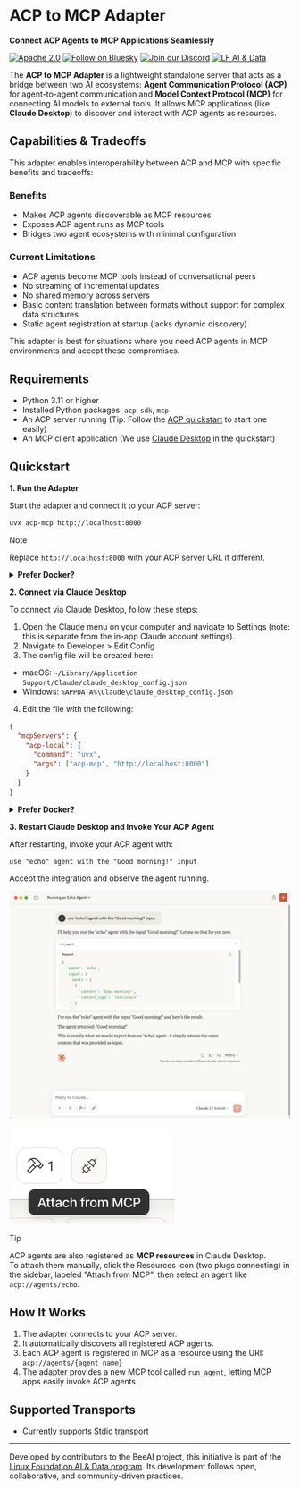 <div align="left">

<h1>ACP to MCP Adapter</h1>

**Connect ACP Agents to MCP Applications Seamlessly**

[![Apache 2.0](https://img.shields.io/badge/Apache%202.0-License-EA7826?style=plastic&logo=apache&logoColor=white)](https://github.com/i-am-bee/beeai-framework?tab=Apache-2.0-1-ov-file#readme)
[![Follow on Bluesky](https://img.shields.io/badge/Follow%20on%20Bluesky-0285FF?style=plastic&logo=bluesky&logoColor=white)](https://bsky.app/profile/beeaiagents.bsky.social)
[![Join our Discord](https://img.shields.io/badge/Join%20our%20Discord-7289DA?style=plastic&logo=discord&logoColor=white)](https://discord.com/invite/NradeA6ZNF)
[![LF AI & Data](https://img.shields.io/badge/LF%20AI%20%26%20Data-0072C6?style=plastic&logo=linuxfoundation&logoColor=white)](https://lfaidata.foundation/projects/)

</div>

The **ACP to MCP Adapter** is a lightweight standalone server that acts as a bridge between two AI ecosystems: **Agent Communication Protocol (ACP)** for agent-to-agent communication and **Model Context Protocol (MCP)** for connecting AI models to external tools. It allows MCP applications (like **Claude Desktop**) to discover and interact with ACP agents as resources.

## Capabilities & Tradeoffs

This adapter enables interoperability between ACP and MCP with specific benefits and tradeoffs:

### Benefits

- Makes ACP agents discoverable as MCP resources
- Exposes ACP agent runs as MCP tools
- Bridges two agent ecosystems with minimal configuration

### Current Limitations

- ACP agents become MCP tools instead of conversational peers
- No streaming of incremental updates
- No shared memory across servers
- Basic content translation between formats without support for complex data structures
- Static agent registration at startup (lacks dynamic discovery)

This adapter is best for situations where you need ACP agents in MCP environments and accept these compromises.

## Requirements

- Python 3.11 or higher
- Installed Python packages: `acp-sdk`, `mcp`
- An ACP server running (Tip: Follow the [ACP quickstart](https://github.com/i-am-bee/acp/blob/main/README.md#quickstart) to start one easily)
- An MCP client application (We use [Claude Desktop](https://claude.ai/download) in the quickstart)

## Quickstart

**1. Run the Adapter**

Start the adapter and connect it to your ACP server:

```sh
uvx acp-mcp http://localhost:8000
```

> [!NOTE]
> Replace `http://localhost:8000` with your ACP server URL if different.

<details> <summary><strong>Prefer Docker?</strong></summary>

```sh
docker run -i --rm ghcr.io/i-am-bee/acp-mcp http://host.docker.internal:8000
```

**Tip:** `host.docker.internal` allows Docker containers to reach services running on the host (adjust if needed for your setup).

</details> 

**2. Connect via Claude Desktop**

To connect via Claude Desktop, follow these steps:
1. Open the Claude menu on your computer and navigate to Settings (note: this is separate from the in-app Claude account settings).
2. Navigate to Developer > Edit Config
3. The config file will be created here:
  - macOS: `~/Library/Application Support/Claude/claude_desktop_config.json`
  - Windows: `%APPDATA%\Claude\claude_desktop_config.json`
4. Edit the file with the following:

```json
{
  "mcpServers": {
    "acp-local": {
      "command": "uvx",
      "args": ["acp-mcp", "http://localhost:8000"]
    }
  }
}
```
  
<details> <summary><strong>Prefer Docker?</strong></summary>
  
```json
{
  "mcpServers": {
    "acp-docker": {
      "command": "docker",
      "args": [
        "run",
        "-i",
        "--rm",
        "ghcr.io/i-am-bee/acp-mcp",
        "http://host.docker.internal:8000"
      ]
    }
  }
}
```

</details>

**3. Restart Claude Desktop and Invoke Your ACP Agent**

After restarting, invoke your ACP agent with:

```
use "echo" agent with the "Good morning!" input
```

Accept the integration and observe the agent running.

![Screenshot of Claude Desktop invoking the echo agent](docs/assets/running_echo.png)

![MCP Resources](docs/assets/attach-from-mcp.png)

> [!TIP]
> ACP agents are also registered as **MCP resources** in Claude Desktop.<br />
> To attach them manually, click the Resources icon (two plugs connecting) in the sidebar, labeled "Attach from MCP", then select an agent like `acp://agents/echo`.

## How It Works

1. The adapter connects to your ACP server.
2. It automatically discovers all registered ACP agents.
3. Each ACP agent is registered in MCP as a resource using the URI: `acp://agents/{agent_name}`
4. The adapter provides a new MCP tool called `run_agent`, letting MCP apps easily invoke ACP agents.

## Supported Transports

- Currently supports Stdio transport

---

Developed by contributors to the BeeAI project, this initiative is part of the [Linux Foundation AI & Data program](https://lfaidata.foundation/projects/). Its development follows open, collaborative, and community-driven practices.

